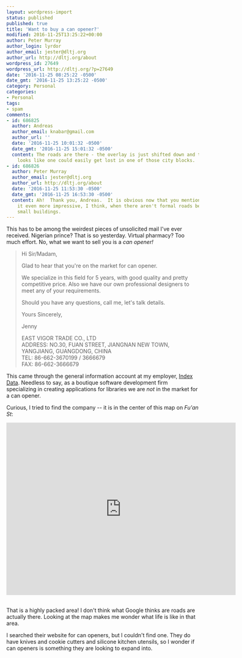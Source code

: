 ```yaml
---
layout: wordpress-import
status: published
published: true
title: 'Want to buy a can opener?'
modified: 2016-11-25T13:25:22+00:00
author: Peter Murray
author_login: lyrdor
author_email: jester@dltj.org
author_url: http://dltj.org/about
wordpress_id: 27649
wordpress_url: http://dltj.org/?p=27649
date: '2016-11-25 08:25:22 -0500'
date_gmt: '2016-11-25 13:25:22 -0500'
category: Personal
categories:
- Personal
tags:
- spam
comments:
- id: 686825
  author: Andreas
  author_email: knabar@gmail.com
  author_url: ''
  date: '2016-11-25 10:01:32 -0500'
  date_gmt: '2016-11-25 15:01:32 -0500'
  content: The roads are there - the overlay is just shifted down and to the right.  Still
    looks like one could easily get lost in one of those city blocks.
- id: 686826
  author: Peter Murray
  author_email: jester@dltj.org
  author_url: http://dltj.org/about
  date: '2016-11-25 11:53:30 -0500'
  date_gmt: '2016-11-25 16:53:30 -0500'
  content: Ah!  Thank you, Andreas.  It is obvious now that you mention it.  It makes
    it even more impressive, I think, when there aren't formal roads between those
    small buildings.
---
```

<p>This has to be among the weirdest pieces of unsolicited mail I've ever received.  Nigerian prince?  That is so yesterday.  Virtual pharmacy?  Too much effort.  No, what we want to sell you is a <em>can opener!</em></p>
<blockquote><p>
Hi Sir/Madam, </p>
<p>Glad to hear that you're on the market for can opener.</p>
<p>We specialize in this field for 5 years, with good quality and pretty competitive price.  Also we have our own professional designers to meet any of your requirements. </p>
<p>Should you have any questions, call me, let's talk details. </p>
<p>Yours Sincerely,</p>
<p>Jenny</p>
<p>EAST VIGOR TRADE CO., LTD<br />
ADDRESS: NO.30, FUAN STREET, JIANGNAN NEW TOWN, YANGJIANG, GUANGDONG, CHINA<br />
TEL: 86-662-3670199 / 3666679<br />
FAX: 86-662-3666679
</p></blockquote>
<p>This came through the general information account at my employer, <a href="http://www.indexdata.com/" title="Index Data">Index Data</a>.  Needless to say, as a boutique software development firm specializing in creating applications for libraries we are <em>not</em> in the market for a can opener.</p>
<p>Curious, I tried to find the company -- it is in the center of this map on <em>Fu'an St</em>:</p>
<p><iframe src="https://www.google.com/maps/embed?pb=!1m18!1m12!1m3!1d1639.8639966306457!2d111.96203333193988!3d21.867767184371424!2m3!1f0!2f0!3f0!3m2!1i1024!2i768!4f13.1!3m3!1m2!1s0x36aa560de49040e7%3A0x46f99940475aaa27!2s30%E5%8F%B7+Fu+An+Jie%2C+Jiangcheng+Qu%2C+Yangjiang+Shi%2C+Guangdong+Sheng%2C+China%2C+529500!5e1!3m2!1sen!2sus!4v1480001773288" width="600" height="450" frameborder="0" style="border:0" allowfullscreen></iframe></p>
<p><!-- script type="text/javascript" src="/assets/images/2016/11/map-data.js" --><!-- div id="map" style="height:400px;width:100%" --><!-- script async defer src="//maps.googleapis.com/maps/api/js?key=AIzaSyCRngv8AKW8vKm3cGBAupU2EZEcnDOARtI&callback=initMap" --><br />
That is a highly packed area!  I don't think what Google thinks are roads are actually there.  Looking at the map makes me wonder what life is like in that area.</p>
<p>I searched their website for can openers, but I couldn't find one.  They do have knives and cookie cutters and silicone kitchen utensils, so I wonder if can openers is something they are looking to expand into.</p>
